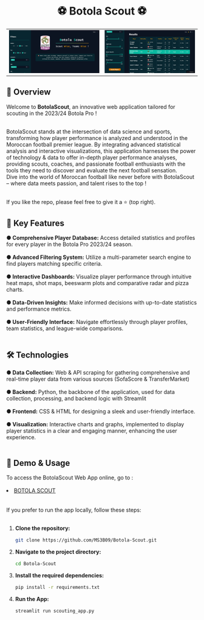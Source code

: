 <div align="center">
  <h1 id="top" align="center"> ⚽ Botola Scout ⚽</h1></div>
<table>
  <tr>
    <td><img src="imgs/image.jpg" width="100%" height="100%" alt="Image 1"></td>
    <td><img src="imgs/1.JPG" width="100%" height="100%" alt="Image 2"></td>
  </tr>
</table>
  
<h2 id="overview"> 🎯 Overview </h2>
Welcome to <b>BotolaScout</b>, an innovative web application tailored for scouting in the 2023/24 Botola Pro ! <br><br>

BotolaScout stands at the intersection of data science and sports, transforming how player performance is analyzed and understood in the Moroccan football premier league. By integrating advanced statistical analysis and interactive visualizations, this application harnesses the power of technology & data to offer in-depth player performance analyses, providing scouts, coaches, and passionate football enthusiasts with the tools they need to discover and evaluate the next football sensation.<br>
Dive into the world of Moroccan football like never before with BotolaScout – where data meets passion, and talent rises to the top !<br><br>

If you like the repo, please feel free to give it a ⭐ (top right).

<h2 id="key-features"> 🌟 Key Features</h2>
<b>  ●  Comprehensive Player Database:</b> Access detailed statistics and profiles for every player in the Botola Pro 2023/24 season.<br><br>
<b>  ●  Advanced Filtering System:</b>  Utilize a multi-parameter search engine to find players matching specific criteria.<br><br>
<b>  ●  Interactive Dashboards:</b> Visualize player performance through intuitive heat maps, shot maps, beeswarm plots and comparative radar and pizza charts.<br><br>
<b>  ●  Data-Driven Insights:</b> Make informed decisions with up-to-date statistics and performance metrics.<br><br>
<b>  ●  User-Friendly Interface:</b> Navigate effortlessly through player profiles, team statistics, and league-wide comparisons.<br><br>

<h2 id="technologies"> 🛠️ Technologies</h2>
<b>  ●  Data Collection:</b> Web & API scraping for gathering comprehensive and real-time player data from various sources (SofaScore & TransferMarket)<br><br>
<b>  ●  Backend:</b> Python,  the backbone of the application, used for data collection, processing, and backend logic with Streamlit<br><br>
<b>  ●  Frontend:</b> CSS & HTML for designing a sleek and user-friendly interface.<br><br>
<b>  ●  Visualization:</b> Interactive charts and graphs, implemented to display player statistics in a clear and engaging manner, enhancing the user experience.<br><br>

<h2 id="demo-usage"> 📍 Demo & Usage</h2>
To access the BotolaScout Web App online, go to :<br><br>
<li><a href="https://botola-scout.streamlit.app/">BOTOLA SCOUT</a></li> 
<br><br>If you prefer to run the app locally, follow these steps:<br><br>

1. **Clone the repository:**
    ```bash
    git clone https://github.com/MS3B09/Botola-Scout.git
    ```
2. **Navigate to the project directory:**
    ```bash
    cd Botola-Scout
    ```
3. **Install the required dependencies:**
    ```bash
    pip install -r requirements.txt
    ```
4. **Run the App:**
    ```bash
    streamlit run scouting_app.py
    ```
